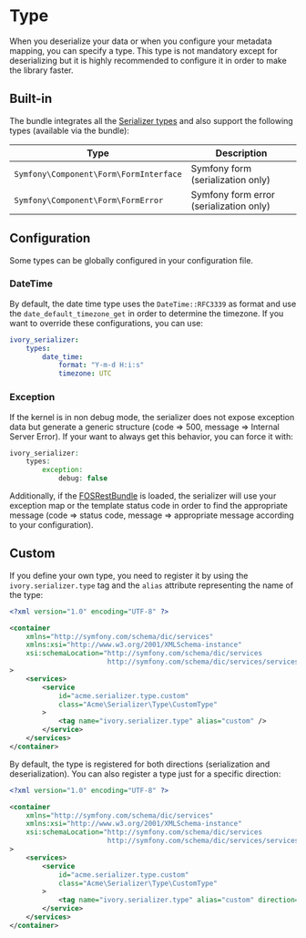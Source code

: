 # Type

When you deserialize your data or when you configure your metadata mapping, you can specify a type. This type is not 
mandatory except for deserializing but it is highly recommended to configure it in order to make the library faster.

## Built-in

The bundle integrates all the [Serializer types](https://github.com/bresam/ivory-serializer/blob/master/doc/type.md)
and also support the following types (available via the bundle):

| Type                                   | Description                             |
| -------------------------------------- | --------------------------------------- |
| `Symfony\Component\Form\FormInterface` | Symfony form (serialization only)       |
| `Symfony\Component\Form\FormError`     | Symfony form error (serialization only) |

## Configuration

Some types can be globally configured in your configuration file.

### DateTime

By default, the date time type uses the `DateTime::RFC3339` as format and use the `date_default_timezone_get` in order 
to determine the timezone. If you want to override these configurations, you can use:

``` yaml
ivory_serializer:
    types:
        date_time:
            format: "Y-m-d H:i:s"
            timezone: UTC
```

### Exception

If the kernel is in non debug mode, the serializer does not expose exception data but generate a generic structure 
(code => 500, message => Internal Server Error). If your want to always get this behavior, you can force it with:

``` php
ivory_serializer:
    types:
        exception:
            debug: false
```

Additionally, if the [FOSRestBundle](https://github.com/FriendsOfSymfony/FOSRestBundle) is loaded, the serializer will 
use your exception map or the template status code in order to find the appropriate message (code => status code, 
message => appropriate message according to your configuration).

## Custom

If you define your own type, you need to register it by using the `ivory.serializer.type` tag and the `alias` 
attribute representing the name of the type:

``` xml
<?xml version="1.0" encoding="UTF-8" ?>

<container
    xmlns="http://symfony.com/schema/dic/services"
    xmlns:xsi="http://www.w3.org/2001/XMLSchema-instance"
    xsi:schemaLocation="http://symfony.com/schema/dic/services
                        http://symfony.com/schema/dic/services/services-1.0.xsd"
>
    <services>
        <service
            id="acme.serializer.type.custom"
            class="Acme\Serializer\Type\CustomType"
        >
            <tag name="ivory.serializer.type" alias="custom" />
        </service>
    </services>
</container>
```

By default, the type is registered for both directions (serialization and deserialization). You can also register a 
type just for a specific direction:

``` xml
<?xml version="1.0" encoding="UTF-8" ?>

<container
    xmlns="http://symfony.com/schema/dic/services"
    xmlns:xsi="http://www.w3.org/2001/XMLSchema-instance"
    xsi:schemaLocation="http://symfony.com/schema/dic/services
                        http://symfony.com/schema/dic/services/services-1.0.xsd"
>
    <services>
        <service
            id="acme.serializer.type.custom"
            class="Acme\Serializer\Type\CustomType"
        >
            <tag name="ivory.serializer.type" alias="custom" direction="serialization" />
        </service>
    </services>
</container>
```
